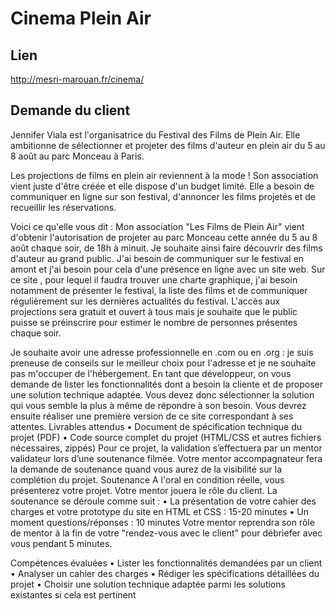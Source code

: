# Cinema Plein Air 

## Lien 
http://mesri-marouan.fr/cinema/

## Demande du client

Jennifer Viala est l'organisatrice du Festival des Films de Plein Air. Elle ambitionne de sélectionner et projeter des films d'auteur en plein air du 5 au 8 août au parc Monceau à Paris.

 Les projections de films en plein air reviennent à la mode !
Son association vient juste d'être créée et elle dispose d'un budget limité. Elle a besoin de communiquer en ligne sur son festival, d'annoncer les films projetés et de recueillir les réservations.

Voici ce qu'elle vous dit :
Mon association "Les Films de Plein Air" vient d'obtenir l'autorisation de projeter au parc Monceau cette année du 5 au 8 août chaque soir, de 18h à minuit. Je souhaite ainsi faire découvrir des films d'auteur au grand public.
J'ai besoin de communiquer sur le festival en amont et j'ai besoin pour cela d'une présence en ligne avec un site web. Sur ce site , pour lequel il faudra trouver une charte graphique, j'ai besoin notamment de présenter le festival, la liste des films et de communiquer régulièrement sur les dernières actualités du festival.
L'accès aux projections sera gratuit et ouvert à tous mais je souhaite que le public puisse se préinscrire pour estimer le nombre de personnes présentes chaque soir.

Je souhaite avoir une adresse professionnelle en .com ou en .org : je suis preneuse de conseils sur le meilleur choix pour l'adresse et je ne souhaite pas m'occuper de l'hébergement.
En tant que développeur, on vous demande de lister les fonctionnalités dont a besoin la cliente et de proposer une solution technique adaptée. Vous devez donc sélectionner la solution qui vous semble la plus à même de répondre à son besoin.
Vous devrez ensuite réaliser une première version de ce site correspondant à ses attentes. 
Livrables attendus
•	Document de spécification technique du projet (PDF)
•	Code source complet du projet (HTML/CSS et autres fichiers nécessaires, zippés)
Pour ce projet, la validation s’effectuera par un mentor validateur lors d’une soutenance filmée.
Votre mentor accompagnateur fera la demande de soutenance quand vous aurez de la visibilité sur la complétion du projet.
Soutenance
A l'oral en condition réelle, vous présenterez votre projet. Votre mentor jouera le rôle du client.
La soutenance se déroule comme suit :
•	La présentation de votre cahier des charges et votre prototype du site en HTML et CSS : 15-20 minutes
•	Un moment questions/réponses : 10 minutes
Votre mentor reprendra son rôle de mentor à la fin de votre "rendez-vous avec le client" pour débriefer avec vous pendant 5 minutes. 
 
Compétences évaluées
•  Lister les fonctionnalités demandées par un client
•  Analyser un cahier des charges
•  Rédiger les spécifications détaillées du projet
•  Choisir une solution technique adaptée parmi les solutions existantes si cela est pertinent


